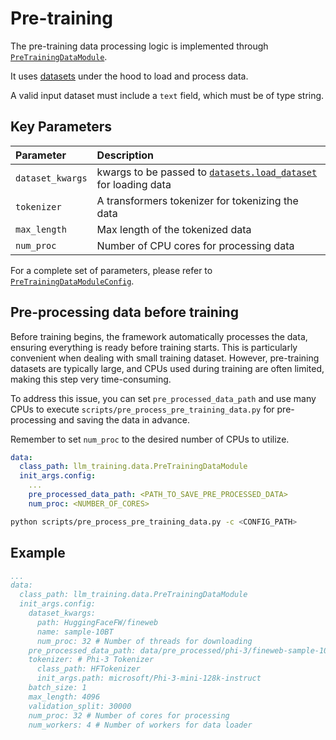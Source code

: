 # Pre-training

The pre-training data processing logic is implemented through [`PreTrainingDataModule`](/src/llm_training/data/pre_training/pre_training_datamodule.py).

It uses [datasets](https://github.com/huggingface/datasets) under the hood to load and process data.

A valid input dataset must include a `text` field, which must be of type string.

## Key Parameters

| Parameter        | Description                                                                                                     |
| :--------------- | :-------------------------------------------------------------------------------------------------------------- |
| `dataset_kwargs` | kwargs to be passed to [`datasets.load_dataset`](https://huggingface.co/docs/datasets/loading) for loading data |
| `tokenizer`      | A transformers tokenizer for tokenizing the data                                                                |
| `max_length`     | Max length of the tokenized data                                                                                |
| `num_proc`       | Number of CPU cores for processing data                                                                         |

For a complete set of parameters, please refer to [`PreTrainingDataModuleConfig`](/src/llm_training/data/pre_training/pre_training_datamodule_config.py).

## Pre-processing data before training

Before training begins, the framework automatically processes the data, ensuring everything is ready before training starts. This is particularly convenient when dealing with small training dataset. However, pre-training datasets are typically large, and CPUs used during training are often limited, making this step very time-consuming.

To address this issue, you can set `pre_processed_data_path` and use many CPUs to execute `scripts/pre_process_pre_training_data.py` for pre-processing and saving the data in advance.

Remember to set `num_proc` to the desired number of CPUs to utilize.

```yaml
data:
  class_path: llm_training.data.PreTrainingDataModule
  init_args.config:
    ...
    pre_processed_data_path: <PATH_TO_SAVE_PRE_PROCESSED_DATA>
    num_proc: <NUMBER_OF_CORES>
```

```bash
python scripts/pre_process_pre_training_data.py -c <CONFIG_PATH>
```

## Example

```yaml
...
data:
  class_path: llm_training.data.PreTrainingDataModule
  init_args.config:
    dataset_kwargs:
      path: HuggingFaceFW/fineweb
      name: sample-10BT
      num_proc: 32 # Number of threads for downloading
    pre_processed_data_path: data/pre_processed/phi-3/fineweb-sample-10bt
    tokenizer: # Phi-3 Tokenizer
      class_path: HFTokenizer
      init_args.path: microsoft/Phi-3-mini-128k-instruct
    batch_size: 1
    max_length: 4096
    validation_split: 30000
    num_proc: 32 # Number of cores for processing
    num_workers: 4 # Number of workers for data loader
```
